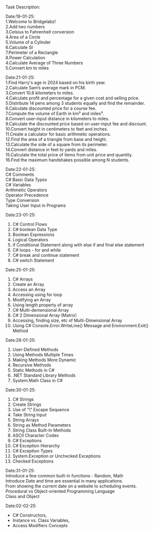 Task Description:

Date:19-01-25:  
1.Welcome to Bridgelabz!  
2.Add two numbers  
3.Celsius to Fahrenheit conversion  
4.Area of a Circle  
5.Volume of a Cylinder  
6.Calculate SI  
7.Perimeter of a Rectangle  
8.Power Calculation  
4.Calculate Average of Three Numbers  
5.Convert km to miles  


Date:21-01-25:  
1.Find Harry's age in 2024 based on his birth year.  
2.Calculate Sam’s average mark in PCM.  
3.Convert 10.8 kilometers to miles.  
4.Calculate profit and percentage for a given cost and selling price.  
5.Distribute 14 pens among 3 students equally and find the remainder.  
6.Calculate discounted price for a course fee.  
7.Compute the volume of Earth in km³ and miles³.  
8.Convert user-input distance in kilometers to miles.  
9.Calculate the discounted price based on user-input fee and discount.  
10.Convert height in centimeters to feet and inches.  
11.Create a calculator for basic arithmetic operations.  
12.Find the area of a triangle from base and height.  
13.Calculate the side of a square from its perimeter.  
14.Convert distance in feet to yards and miles.  
15.Calculate the total price of items from unit price and quantity.  
16.Find the maximum handshakes possible among N students.  

Date:22-01-25:  
C# Comments  
C# Basic Data Types  
C# Variables  
Arithmetic Operators  
Operator Precedence  
Type Conversion  
Taking User Input in Programs  

Date:23-01-25:  
1. C# Control Flows  
2. C# boolean Data Type  
3. Boolean Expressions  
4. Logical Operators  
5. if Conditional Statement along with else if and final else statement  
6. C# loops - for and while  
7. C# break and continue statement  
8. C# switch Statement  

Date:25-01-25:  
1. C# Arrays  
2. Create an Array  
3. Access an Array  
4. Accessing using for loop  
5. Modifying an Array  
6. Using length property of array  
7. C# Multi-demensional Array  
8. C# 2 Dimensional Array (Matrix)  
9. Accessing, finding size, etc of Multi-Dimensional Array  
10. Using C# Console.Error.WriteLine() Message and Environment.Exit() Method  

Date:28-01-25:  
1. User-Defined Methods  
2. Using Methods Multiple Times  
3. Making Methods More Dynamic  
4. Recursive Methods  
5. Static Methods in C#  
6. .NET Standard Library Methods  
7. System.Math Class in C#  

Date:30-01-25:  
1. C# Strings  
2. Create Strings  
3. Use of "\\" Escape Sequence  
4. Take String Input  
5. String Arrays  
6. String as Method Parameters  
7. String Class Built-In Methods  
8. ASCII Character Codes  
9. C# Exceptions  
10. C# Exception Hierarchy  
11. C# Exception Types  
12. System.Exception or Unchecked Exceptions  
13. Checked Exceptions  

Date:31-01-25:  
Introduce a few common built-in functions - Random, Math  
Introduce Date and time are essential in many applications.  
From showing the current date on a website to scheduling events.  
Procedural vs Object-oriented Programming Language  
Class and Object  

Date:02-02-25:  
- C# Constructors,   
- Instance vs. Class Variables,   
- Access Modifiers Concepts  

